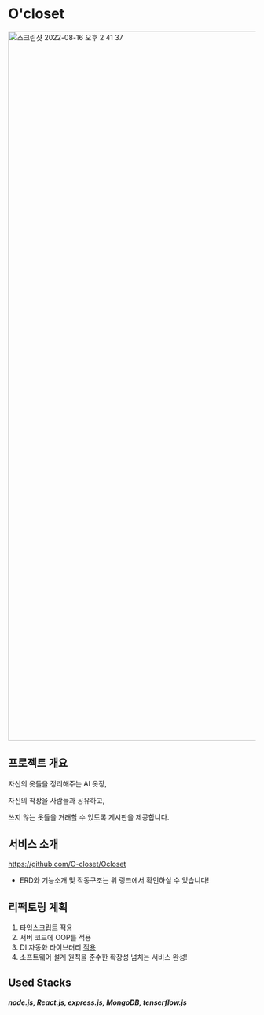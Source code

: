 # O'closet
<img width="1440" alt="스크린샷 2022-08-16 오후 2 41 37" src="https://user-images.githubusercontent.com/97277365/184806194-7b8f260d-7340-448a-b7d9-8d25618ff768.png">


## 프로젝트 개요
자신의 옷들을 정리해주는 AI 옷장, </br>


자신의 착장을 사람들과 공유하고, </br>


쓰지 않는 옷들을 거래할 수 있도록 게시판을 제공합니다. </br>

## 서비스 소개
https://github.com/O-closet/Ocloset
- ERD와 기능소개 및 작동구조는 위 링크에서 확인하실 수 있습니다!

## 리팩토링 계획
1. 타입스크립트 적용
2. 서버 코드에 OOP를 적용
3. DI 자동화 라이브러리 [적용](https://github.com/RunningLearner/Ocloset-closet-community/wiki/js%EC%97%90%EC%84%9C-Awilix%EB%A5%BC-%EC%A0%81%EC%9A%A9%ED%95%98%EC%97%AC-DI-%EC%9E%90%EB%8F%99%ED%99%94-%EC%8B%9C%EB%8F%84)
4. 소프트웨어 설계 원칙을 준수한 확장성 넘치는 서비스 완성!

## Used Stacks 

##### node.js, React.js, express.js, MongoDB, tenserflow.js


